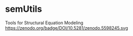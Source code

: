 # semUtils
Tools for Structural Equation Modeling
https://zenodo.org/badge/DOI/10.5281/zenodo.5598245.svg
